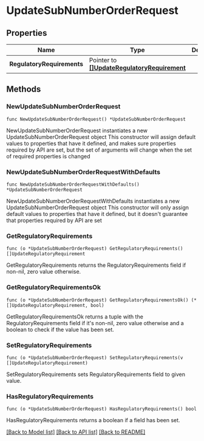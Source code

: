 # UpdateSubNumberOrderRequest

## Properties

Name | Type | Description | Notes
------------ | ------------- | ------------- | -------------
**RegulatoryRequirements** | Pointer to [**[]UpdateRegulatoryRequirement**](UpdateRegulatoryRequirement.md) |  | [optional] 

## Methods

### NewUpdateSubNumberOrderRequest

`func NewUpdateSubNumberOrderRequest() *UpdateSubNumberOrderRequest`

NewUpdateSubNumberOrderRequest instantiates a new UpdateSubNumberOrderRequest object
This constructor will assign default values to properties that have it defined,
and makes sure properties required by API are set, but the set of arguments
will change when the set of required properties is changed

### NewUpdateSubNumberOrderRequestWithDefaults

`func NewUpdateSubNumberOrderRequestWithDefaults() *UpdateSubNumberOrderRequest`

NewUpdateSubNumberOrderRequestWithDefaults instantiates a new UpdateSubNumberOrderRequest object
This constructor will only assign default values to properties that have it defined,
but it doesn't guarantee that properties required by API are set

### GetRegulatoryRequirements

`func (o *UpdateSubNumberOrderRequest) GetRegulatoryRequirements() []UpdateRegulatoryRequirement`

GetRegulatoryRequirements returns the RegulatoryRequirements field if non-nil, zero value otherwise.

### GetRegulatoryRequirementsOk

`func (o *UpdateSubNumberOrderRequest) GetRegulatoryRequirementsOk() (*[]UpdateRegulatoryRequirement, bool)`

GetRegulatoryRequirementsOk returns a tuple with the RegulatoryRequirements field if it's non-nil, zero value otherwise
and a boolean to check if the value has been set.

### SetRegulatoryRequirements

`func (o *UpdateSubNumberOrderRequest) SetRegulatoryRequirements(v []UpdateRegulatoryRequirement)`

SetRegulatoryRequirements sets RegulatoryRequirements field to given value.

### HasRegulatoryRequirements

`func (o *UpdateSubNumberOrderRequest) HasRegulatoryRequirements() bool`

HasRegulatoryRequirements returns a boolean if a field has been set.


[[Back to Model list]](../README.md#documentation-for-models) [[Back to API list]](../README.md#documentation-for-api-endpoints) [[Back to README]](../README.md)



